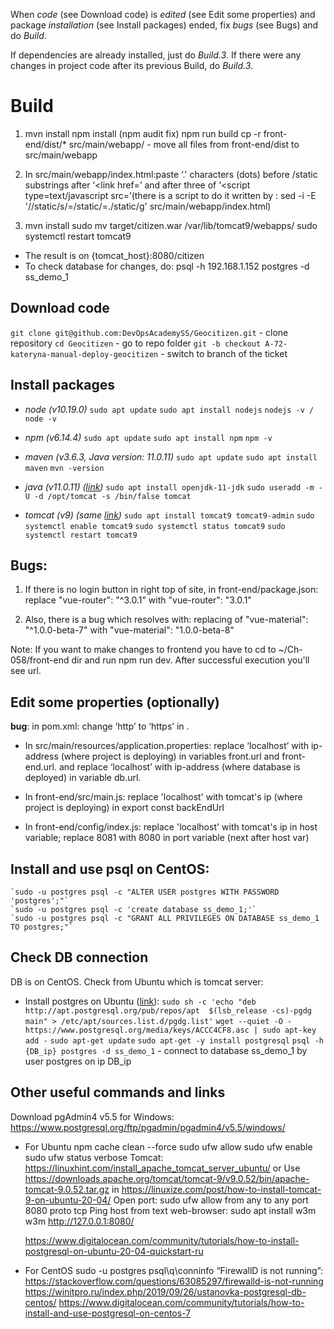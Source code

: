 When *code* (see Download code) is *edited* (see Edit some properties) and package *installation* (see Install packages) ended, fix *bugs* (see Bugs) and do *Build*.

If dependencies are already installed, just do *Build.3*.
If there were any changes in project code after its previous Build, do *Build.3*.

# Build

1. mvn install
npm install
(npm audit fix)
npm run build
cp -r front-end/dist/* src/main/webapp/ - move all files from front-end/dist to src/main/webapp

2. In src/main/webapp/index.html:paste ‘.' characters (dots) before /static substrings after ‘<link href=’ and after three of ‘<script type=text/javascript src=’(there is a script  to do it written by : sed -i -E '//static/s/=/static/=./static/g' src/main/webapp/index.html)

3. mvn install
sudo mv target/citizen.war /var/lib/tomcat9/webapps/
sudo systemctl restart tomcat9

- The result is on {tomcat_host}:8080/citizen
- To check database for changes, do:
    psql -h 192.168.1.152 postgres -d ss_demo_1

## Download code

`git clone git@github.com:DevOpsAcademySS/Geocitizen.git` - clone repository
`cd Geocitizen` - go to repo folder
`git -b checkout A-72-kateryna-manual-deploy-geocitizen` - switch to branch of the ticket

## Install packages

- *node (v10.19.0)*
`sudo apt update`
`sudo apt install nodejs`
`nodejs -v / node -v`

- *npm (v6.14.4)*
`sudo apt update`
`sudo apt install npm`
`npm -v`

- *maven (v3.6.3, Java version: 11.0.11)*
`sudo apt update`
`sudo apt install maven`
`mvn -version`

- *java (v11.0.11) ([link](https://linuxize.com/post/how-to-install-tomcat-9-on-ubuntu-20-04/))*
`sudo apt install openjdk-11-jdk`
`sudo useradd -m -U -d /opt/tomcat -s /bin/false tomcat`

- *tomcat (v9) (same [link](https://linuxize.com/post/how-to-install-tomcat-9-on-ubuntu-20-04/))*
`sudo apt install tomcat9 tomcat9-admin`
`sudo systemctl enable tomcat9`
`sudo systemctl status tomcat9`
`sudo systemctl restart tomcat9`

## Bugs:

1. If there is no login button in right top of site, in front-end/package.json:
replace "vue-router": "^3.0.1"
with "vue-router": "3.0.1"

2. Also, there is a bug which resolves with:
replacing of "vue-material": "^1.0.0-beta-7"
with "vue-material": "1.0.0-beta-8"

Note:
If you want to make changes to frontend you have to cd to ~/Ch-058/front-end dir and run npm run dev. After successful execution you'll see url.

## Edit some properties (optionally)

**bug**: in pom.xml: change ‘http’ to ‘https’ in <repositories><repository><url>.

- In src/main/resources/application.properties:
replace ‘localhost’ with ip-address (where project is deploying) in variables front.url and front-end.url.
and replace ‘localhost’ with ip-address (where database is deployed) in variable db.url.

- In front-end/src/main.js:
replace 'localhost' with tomcat's ip (where project is deploying) in export const backEndUrl

- In front-end/config/index.js:
replace 'localhost' with tomcat's ip in host variable;
replace 8081 with 8080 in port variable (next after host var)

## Install and use psql on CentOS: 

    `sudo -u postgres psql -c "ALTER USER postgres WITH PASSWORD 'postgres';"`
    `sudo -u postgres psql -c 'create database ss_demo_1;'`
    `sudo -u postgres psql -c "GRANT ALL PRIVILEGES ON DATABASE ss_demo_1 TO postgres;"`

## Check DB connection

DB is on CentOS. Check from Ubuntu which is tomcat server:

- Install postgres on Ubuntu ([link](https://www.postgresql.org/download/linux/ubuntu/)):
    `sudo sh -c 'echo "deb http://apt.postgresql.org/pub/repos/apt  $(lsb_release -cs)-pgdg main" > /etc/apt/sources.list.d/pgdg.list'`
    `wget --quiet -O - https://www.postgresql.org/media/keys/ACCC4CF8.asc | sudo apt-key add -`
    `sudo apt-get update`
    `sudo apt-get -y install postgresql`
    `psql -h {DB_ip} postgres -d ss_demo_1` - connect to database ss_demo_1 by user postgres on ip DB_ip
    
## Other useful commands and links

Download pgAdmin4 v5.5 for Windows: https://www.postgresql.org/ftp/pgadmin/pgadmin4/v5.5/windows/

- For Ubuntu
    npm cache clean --force
    sudo ufw allow
    sudo ufw enable
    sudo ufw status verbose
    Tomcat: 
    https://linuxhint.com/install_apache_tomcat_server_ubuntu/
    or 
    Use https://downloads.apache.org/tomcat/tomcat-9/v9.0.52/bin/apache-tomcat-9.0.52.tar.gz in https://linuxize.com/post/how-to-install-tomcat-9-on-ubuntu-20-04/
    Open port:
    sudo ufw allow from any to any port 8080 proto tcp
    Ping host from text web-browser:
    sudo apt install w3m
    w3m http://127.0.0.1:8080/ 

    https://www.digitalocean.com/community/tutorials/how-to-install-postgresql-on-ubuntu-20-04-quickstart-ru

- For CentOS
    sudo -u postgres psql\q\conninfo
    “FirewallD is not running”:  https://stackoverflow.com/questions/63085297/firewalld-is-not-running
    https://winitpro.ru/index.php/2019/09/26/ustanovka-postgresql-db-centos/
    https://www.digitalocean.com/community/tutorials/how-to-install-and-use-postgresql-on-centos-7
